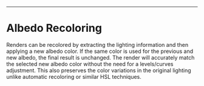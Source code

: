 ---
# Albedo Recoloring
Renders can be recolored by extracting the lighting information and then applying a new albedo color.
If the same color is used for the previous and new albedo, the final result is unchanged. 
The render will accurately match the selected new albedo color without the need for a levels/curves adjustment. 
This also preserves the color variations in the original lighting unlike automatic recoloring or similar HSL techniques.

<style>
    label {
        margin-right: 20px;
        margin-top: 0;
        vertical-align: middle;
    }

    button {
        margin-top: 0;
        vertical-align: middle;
    }

    #imgCanvas {
        width: 100%;
        height: 100%;
        display: block;
    }

    img {
        max-width: 100%;
        max-height: 100%;
    }
</style>

<canvas id="imgCanvas"></canvas>
Select a new albedo color to see the armor on the render update in real time.

<label for="albedo">
    Previous Albedo
    <input type="color" id="albedo" name="albedo" value="#B0AFA9">
</label>
<label for="newAlbedo">
    New Albedo
    <input type="color" id="newAlbedo" name="newAlbedo" value="#B0AFA9">
</label>
<button id="reset">Reset</button>

# Details
This technique approximates well how fully metallic objects are rendered in game (PRM red channel is 1.0) because
metallic objects have no diffuse component. The results for non metallic materials still match the desired albedo consistently, 
but there may be discolorations. Potential fixes will are discussed in the image editing section.

The albedo values can be copied from the col maps for non skin materials. For skin materials, copy paste the values from Cross Mod's albedo rendering mode 
by taking a screenshot or using a screen color picker. This takes into account the fake subsurface scattering effect applied in game.

```c
// Metals
final = albedo x specular_light

// Non Metals
final = (albedo x diffuse_light) + (specular_light)

// Recoloring Metals
lighting = final / col_rgb
recolored = lighting * new_albedo

// Recoloring Non Metals
lighting = final / previous_albedo 
recolored = lighting * new_albedo 

```

# Albedo Recoloring in an Image Editor
<img src="https://scanmountgoat.github.io/Smush-Material-Research/images/albedo_recoloring/gimp_2_1.png" height="auto" width="auto">
The arrangement of the layers depends on the image editor being used. The above image is from Gimp 2.1.
If using layer groups, make sure the blend mode for the group is set to Pass through.

The order is important when working in 8 bits per channel images. Multiplying first mitigates potential clipping issues from the divide layer.
If the effect still introduces noticeable banding artifacts, try switching to 16 bits per channel.

### Gimp, Photoshop, Krita
- Recolor Group + Mask (Pass through)
    - Previous Albedo (Divide)
    - New Albedo (Multiply)
- Base Render

If the final result is very discolored, double check the color used for the original albedo.
Another copy of the new albedo layer can be added to even out the color with the opacity adjusted as needed.
The color blend mode should be available in most image editors.

- Recolor Group + Mask (Pass through)
    - New Albedo (Color) 
    - Previous Albedo (Divide)
    - New Albedo (Multiply)
- Base Render

### Affinity Photo
If the image editor doesn't support the divide blending mode, invert the previous albedo color and set the layer blend
mode to color dodge. This performs the same operation as divide.

- Recolor Group (Pass through)
    - Mask
    - 1 - Previous Albedo (Color Dodge)
    - New Albedo (Multiply)
- Base Render

# Further Reading
For custom renders, there are more render passes available that can perfectly recreate the final render. 
See Blender's <a href="https://docs.blender.org/manual/en/latest/render/layers/passes.html#combining" target="_blank">AOV Documentation</a>
for details. Remember to composite AOVs in 32 bit floating point with linear gamma (1.0) for proper blending and to avoid clipping!

<script type="module">
    import { AlbedoRecoloringDemo } from "./js/albedo_recoloring.js";

    const albedoColorInput = document.getElementById("albedo");
    const newAlbedoColorInput = document.getElementById("newAlbedo");
    const resetButton = document.getElementById("reset");
    const imgCanvas = document.getElementById("imgCanvas");
    const demo = new AlbedoRecoloringDemo(window, imgCanvas, albedoColorInput, newAlbedoColorInput, resetButton);
</script>
